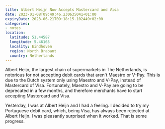 ```yaml
---
title: Albert Heijn Now Accepts Mastercard and Visa
date: 2023-01-08T09:49:46.230635041+01:00
expiryDate: 2023-06-21T09:18:15.102449+02:00
categories:
- notes
location:
  latitude: 51.44587
  longitude: 5.46165
  locality: Eindhoven
  region: North Brabant
  country: Netherlands
---
```


Albert Heijn, the largest chain of supermarkets in The Netherlands, is notorious for not accepting debit cards that aren't Maestro or V-Pay. This is due to the Dutch system only using Maestro and V-Pay, instead of Mastercard of Visa. Fortunately, Maestro and V-Pay are going to be deprecated in a few months, and therefore merchants have to start accepting Mastercard and Visa.

Yesterday, I was at Albert Heijn and I had a feeling. I decided to try my Portuguese debit card, which, being Visa, has always been rejected at Albert Heijn. I was pleasantly surprised when it worked. That is some progress.

